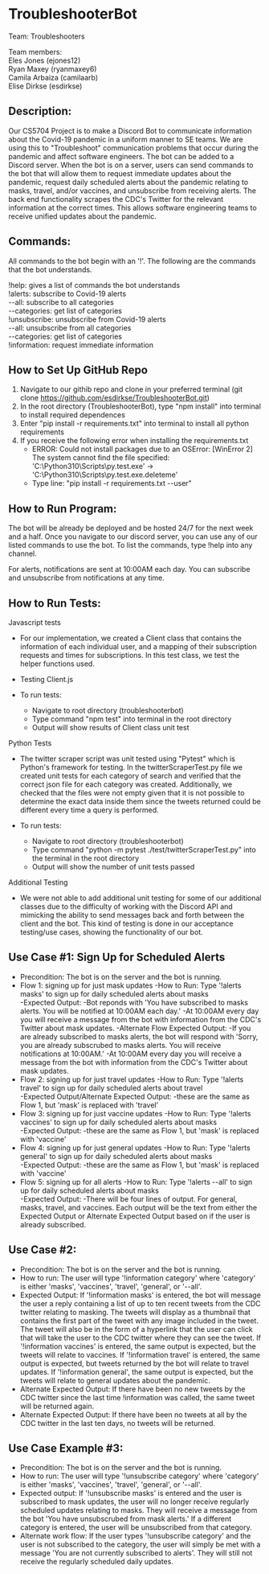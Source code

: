 # TroubleshooterBot

Team: Troubleshooters

Team members:  
Eles Jones (ejones12)  
Ryan Maxey (ryanmaxey6)  
Camila Arbaiza (camilaarb)  
Elise Dirkse (esdirkse)

## Description:

Our CS5704 Project is to make a Discord Bot to communicate information about the Covid-19 pandemic in a uniform manner to SE teams. We are using this to "Troubleshoot" communication problems that occur during the pandemic and affect software engineers. The bot can be added to a Discord server. When the bot is on a server, users can send commands to the bot that will allow them to request immediate updates about the pandemic, request daily scheduled alerts about the pandemic relating to masks, travel, and/or vaccines, and unsubscribe from receiving alerts. The back end functionality scrapes the CDC's Twitter for the relevant information at the correct times. This allows software engineering teams to receive unified updates about the pandemic.

## Commands: 

All commands to the bot begin with an '!'. The following are the commands that the bot understands.

!help: gives a list of commands the bot understands  
!alerts: subscribe to Covid-19 alerts  
--all: subscribe to all categories  
--categories: get list of categories  
!unsubscribe: unsubscribe from Covid-19 alerts  
--all: unsubscribe from all categories  
--categories: get list of categories  
!information: request immediate information

## How to Set Up GitHub Repo
1. Navigate to our githib repo and clone in your preferred terminal (git clone https://github.com/esdirkse/TroubleshooterBot.git)
2. In the root directory (TroubleshooterBot), type "npm install" into terminal to install required dependences
3. Enter "pip install -r requirements.txt" into terminal to install all python requirements
4. If you receive the following error when installing the requirements.txt 
    - ERROR: Could not install packages due to an OSError: [WinError 2] The system cannot find the file specified: 'C:\Python310\Scripts\py.test.exe' -> 'C:\Python310\Scripts\py.test.exe.deleteme'
    - Type line: "pip install -r requirements.txt --user"

## How to Run Program:

The bot will be already be deployed and be hosted 24/7 for the next week and a half. Once you navigate to our discord server, you can use any of our listed commands to use the bot. To list the commands, type !help into any channel.

For alerts, notifications are sent at 10:00AM each day. You can subscribe and unsubscribe from notifications at any time.

## How to Run Tests:

Javascript tests
- For our implementation, we created a Client class that contains the information of each individual user,
and a mapping of their subscription requests and times for subscriptions. In this test class, we test the helper functions used.
- Testing Client.js

- To run tests:
    - Navigate to root directory (troubleshooterbot)
    - Type command "npm test" into terminal in the root directory
    - Output will show results of Client class unit test

Python Tests

- The twitter scraper script was unit tested using "Pytest" which is Python's framework for testing. In the twitterScraperTest.py file we created unit tests for each category of search and verified that the correct json file for each category was created. Additionally, we checked that the files were not empty given that it is not possible to determine the exact data inside them since the tweets returned could be different every time a query is performed.

- To run tests:
    - Navigate to root directory (troubleshooterbot)
    - Type command "python -m pytest ./test/twitterScraperTest.py" into the terminal in the root directory
    - Output will show the number of unit tests passed


Additional Testing
- We were not able to add additional unit testing for some of our additional classes due to the difficulty of working with the Discord API and mimicking the ability to send messages back and forth between the client and the bot. This kind of testing is done in our acceptance testing/use cases, showing the functionality of our bot.


## Use Case #1: Sign Up for Scheduled Alerts

- Precondition: The bot is on the server and the bot is running. 
- Flow 1: signing up for just mask updates
    -How to Run: Type '!alerts masks' to sign up for daily scheduled alerts about masks  
    -Expected Output: 
        -Bot reponds with 'You have subscribed to masks alerts. You will be notified at 10:00AM each day.'
        -At 10:00AM every day you will receive a message from the bot with information from the CDC's Twitter about mask updates. 
    -Alternate Flow Expected Output: 
        -If you are already subscribed to masks alerts, the bot will respond with 'Sorry, you are already subscrubed to masks alerts. You will receive notifications at 10:00AM.' 
        -At 10:00AM every day you will receive a message from the bot with information from the CDC's Twitter about mask updates.
 - Flow 2: signing up for just travel updates
    -How to Run: Type '!alerts travel' to sign up for daily scheduled alerts about travel  
    -Expected Output/Alternate Expected Output: 
        -these are the same as Flow 1, but 'mask' is replaced with 'travel'
- Flow 3: signing up for just vaccine updates
    -How to Run: Type '!alerts vaccines' to sign up for daily scheduled alerts about masks  
    -Expected Output: 
        -these are the same as Flow 1, but 'mask' is replaced with 'vaccine'
- Flow 4: signing up for just general updates
    -How to Run: Type '!alerts general' to sign up for daily scheduled alerts about masks  
    -Expected Output: 
        -these are the same as Flow 1, but 'mask' is replaced with 'vaccine'
- Flow 5: signing up for all alerts
    -How to Run: Type '!alerts --all' to sign up for daily scheduled alerts about masks  
    -Expected Output: 
        -There will be four lines of output. For general, masks, travel, and vaccines. Each output will be the text from either the Expected Output or Alternate Expected Output based on if the user is already subscribed. 

## Use Case #2: 

- Precondition: The bot is on the server and the bot is running. 
- How to run: The user will type '!information category' where 'category' is either 'masks', 'vaccines', 'travel', 'general', or '--all'.
- Expected Output: If '!information masks' is entered, the bot will message the user a reply containing a list of up to ten recent tweets from the CDC twitter relating to masking. The tweets will display as a thumbnail that contains the first part of the tweet with any image included in the tweet. The tweet will also be in the form of a hyperlink that the user can click that will take the user to the CDC twitter where they can see the tweet. If '!information vaccines' is entered, the same output is expected, but the tweets will relate to vaccines. If '!information travel' is entered, the same output is expected, but tweets returned by the bot will relate to travel updates. If '!information general', the same output is expected, but the tweets will relate to general updates about the pandemic. 
- Alternate Expected Output: If there have been no new tweets by the CDC twitter since the last time !information was called, the same tweet will be returned again. 
- Alternate Expected Output: If there have been no tweets at all by the CDC twitter in the last ten days, no tweets will be returned. 

## Use Case Example #3:

- Precondition: The bot is on the server and the bot is running. 
- How to run: The user will type '!unsubscribe category' where 'category' is either 'masks', 'vaccines', 'travel', 'general', or '--all'. 
- Expected output: If '!unsubscribe masks' is entered and the user is subscribed to mask updates, the user will no longer receive regularly scheduled updates relating to masks. They will receive a message from the bot 'You have unsubscrubed from mask alerts.' If a different category is entered, the user will be unsubscribed from that category.  
- Alternate work flow: If the user types '!unsubscribe category' and the user is not subscribed to the category, the user will simply be met with a message 'You are not currently subscribed to alerts'. They will still not receive the regularly scheduled daily updates. 